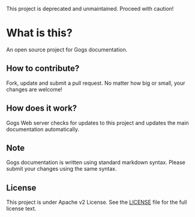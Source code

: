 This project is deprecated and unmaintained. Proceed with caution!

# What is this?

An open source project for Gogs documentation.

## How to contribute?

Fork, update and submit a pull request. No matter how big or small, your changes are welcome!

## How does it work?

Gogs Web server checks for updates to this project and updates the main documentation automatically.

## Note

Gogs documentation is written using standard markdown syntax. Please submit your changes using the same syntax.

## License

This project is under Apache v2 License. See the [LICENSE](LICENSE) file for the full license text.
